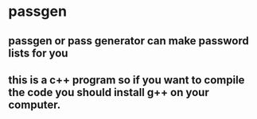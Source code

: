 # passgen
## passgen or pass generator can make password lists for you
## this is a c++ program so if you want to compile the code you should install g++ on your computer.